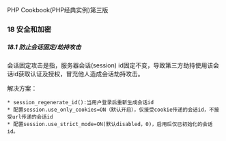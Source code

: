 PHP Cookbook(PHP经典实例)第三版

### 18 安全和加密

##### 18.1 防止会话固定/劫持攻击

  会话固定攻击是指，服务器会话(session) id固定不变，导致第三方劫持使用该会话id获取认证及授权，冒充他人造成会话劫持攻击。

  解决方案：

    * session_regenerate_id():当用户登录后重新生成会话id
    * 配置session.use_only_cookies=ON（默认开启），仅接受cookie传递的会话id，不接受url传递的会话id
    * 配置session.use_strict_mode=ON(默认disabled，0)，启用后仅已初始化的会话id。
